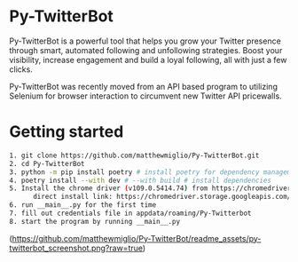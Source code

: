 # Py-TwitterBot

Py-TwitterBot is a powerful tool that helps you grow your Twitter presence through smart, automated following and unfollowing strategies. Boost your visibility, increase engagement and build a loyal following, all with just a few clicks.

Py-TwitterBot was recently moved from an API based program to utilizing Selenium for browser interaction to circumvent new Twitter API pricewalls.

# Getting started

```bash
1. git clone https://github.com/matthewmiglio/Py-TwitterBot.git
2. cd Py-TwitterBot
3. python -m pip install poetry # install poetry for dependency management if you don't have it
4. poetry install --with dev # --with build # install dependencies
5. Install the chrome driver (v109.0.5414.74) from https://chromedriver.chromium.org/downloads 
      direct install link: https://chromedriver.storage.googleapis.com/index.html?path=109.0.5414.74/
6. run __main__.py for the first time
7. fill out credentials file in appdata/roaming/Py-Twitterbot
8. start the program by running __main__.py
```
(https://github.com/matthewmiglio/Py-TwitterBot/readme_assets/py-twitterbot_screenshot.png?raw=true)
